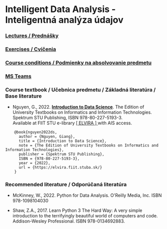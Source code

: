 #  Intelligent Data Analysis - Inteligentná analýza údajov 

### [Lectures / Prednášky](https://github.com/FIIT-IAU/2022-2023/tree/master/lectures)

### [Exercises / Cvičenia](https://github.com/FIIT-IAU/2022-2023/tree/master/exercises)

### [Course conditions / Podmienky na absolvovanie predmetu](https://github.com/FIIT-IAU/2022-2023/tree/master/various) 

### [MS Teams](https://teams.microsoft.com/l/team/19%3a74Ogf9kd5fVIZdT4MWpolpL1VT-YMhhRQECr_RYEAqU1%40thread.tacv2/conversations?groupId=e2e81b53-5b4c-4941-ba9e-c6f2d4c282aa&tenantId=25733538-6b16-4aa3-8ed6-297eb79b8e06)

### Course textbook / Učebnica predmetu / Základná literatúra / Base literature

- Nguyen, G., 2022. **[Introduction to Data Science](https://elvira.fiit.stuba.sk/library/pdf-viewer/765297eb-be49-4013-857e-ad3438726942)**. The Edition of University Textbooks on Informatics and Information Technologies. Spektrum STU Publishing, ISBN 978-80-227-5193-3. <br>Available at FIIT STU e-library [ [ ELVIRA ] ](https://elvira.fiit.stuba.sk/) with AIS access.
```
    @book{nguyen2022ds,   
      author = {Nguyen, Giang},  
      title = {Introduction to Data Science},
      note = {The Edition of University Textbooks on Informatics and Information Technologies},
      publisher = {Spektrum STU Publishing},
      ISBN = {978-80-227-5193-3}, 
      year = {2022},
      url = {https://elvira.fiit.stuba.sk/}
    }
```
### Recommended literature / Odporúčaná literatúra

- McKinney, W., 2022. Python for Data Analysis. O'Reilly Media, Inc. ISBN 978-1098104030

- Shaw, Z.A., 2017. Learn Python 3 The Hard Way: A very simple introduction to the terrifyingly beautiful world of computers and code. Addison-Wesley Professional. ISBN 978-0134692883. 
